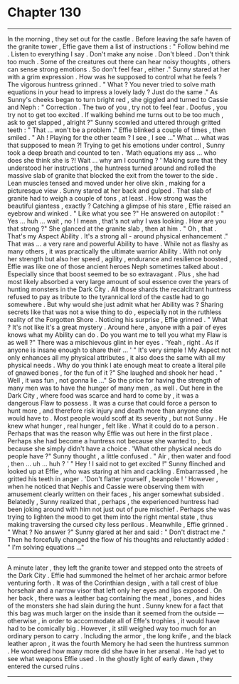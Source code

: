 
# Chapter 130


---

In the morning , they set out for the castle .
Before leaving the safe haven of the granite tower , Effie gave them a list of instructions :
" Follow behind me . Listen to everything I say . Don't make any noise . Don't bleed . Don't think too much . Some of the creatures out there can hear noisy thoughts , others can sense strong emotions . So don't feel fear , either ."
Sunny stared at her with a grim expression . How was he supposed to control what he feels ?
The vigorous huntress grinned .
" What ? You never tried to solve math equations in your head to impress a lovely lady ? Just do the same ."
As Sunny's сheeks began to turn bright red , she giggled and turned to Cassie and Neph :
" Correction . The two of you , try not to feel fear . Doofus , you try not to get too excited . If walking behind me turns out to be too much , ask to get slapped , alright ?"
Sunny scowled and uttered through gritted teeth :
" That … won't be a problem ."
Effie blinked a couple of times , then smiled .
" Ah ! Playing for the other team ? I see , I see …"
What … what was that supposed to mean ?!
Trying to get his emotions under control , Sunny took a deep breath and counted to ten .
'Math equations my ass … who does she think she is ?! Wait … why am I counting ? '
Making sure that they understood her instructions , the huntress turned around and rolled the massive slab of granite that blocked the exit from the tower to the side . Lean muscles tensed and moved under her olive skin , making for a picturesque view .
Sunny stared at her back and gulped . That slab of granite had to weigh a couple of tons , at least . How strong was the beautiful giantess , exactly ?
Catching a glimpse of his stare , Effie raised an eyebrow and winked .
" Like what you see ?"
He answered on autopilot :
" Yes … huh … wait , no ! I mean , that's not why I was looking . How are you that strong ?"
She glanced at the granite slab , then at him .
" Oh , that . That's my Aspect Ability . It's a strong all - around physical enhancement ."
That was … a very rare and powerful Ability to have . While not as flashy as many others , it was practically the ultimate warrior Ability . With not only her strength but also her speed , agility , endurance and resilience boosted , Effie was like one of those ancient heroes Neph sometimes talked about . Especially since that boost seemed to be so extravagant .
Plus , she had most likely absorbed a very large amount of soul essence over the years of hunting monsters in the Dark City . All those shards the recalcitrant huntress refused to pay as tribute to the tyrannical lord of the castle had to go somewhere .
But why would she just admit what her Ability was ? Sharing secrets like that was not a wise thing to do , especially not in the ruthless reality of the Forgotten Shore .
Noticing his surprise , Effie grinned .
" What ? It's not like it's a great mystery . Around here , anyone with a pair of eyes knows what my Ability can do . Do you want me to tell you what my Flaw is as well ?"
There was a mischievous glint in her eyes .
'Yeah , right . As if anyone is insane enough to share their … '
" It's very simple ! My Aspect not only enhances all my physical attributes , it also does the same with all my physical needs . Why do you think I ate enough meat to create a literal pile of gnawed bones , for the fun of it ?"
She laughed and shook her head .
" Well , it was fun , not gonna lie …"
So the price for having the strength of many men was to have the hunger of many men , as well . Out here in the Dark City , where food was scarce and hard to come by , it was a dangerous Flaw to possess . It was a curse that could force a person to hunt more , and therefore risk injury and death more than anyone else would have to .
Most people would scoff at its severity , but not Sunny . He knew what hunger , real hunger , felt like . What it could do to a person .
Perhaps that was the reason why Effie was out here in the first place . Perhaps she had become a huntress not because she wanted to , but because she simply didn't have a choice .
'What other physical needs do people have ?" Sunny thought , a little confused . " Air , then water and food , then … uh … huh ? '
" Hey ! I said not to get excited !"
Sunny flinched and looked up at Effie , who was staring at him and cackling . Embarrassed , he gritted his teeth in anger .
'Don't flatter yourself , beanpole ! '
However , when he noticed that Nephis and Cassie were observing them with amusement clearly written on their faces , his anger somewhat subsided . Belatedly , Sunny realized that , perhaps , the experienced huntress had been joking around with him not just out of pure mischief .
Perhaps she was trying to lighten the mood to get them into the right mental state , thus making traversing the cursed city less perilous .
Meanwhile , Effie grinned .
" What ? No answer ?"
Sunny glared at her and said :
" Don't distract me ."
Then he forcefully changed the flow of his thoughts and reluctantly added :
" I'm solving equations ..."
***
A minute later , they left the granite tower and stepped onto the streets of the Dark City .
Effie had summoned the helmet of her archaic armor before venturing forth . It was of the Corinthian design , with a tall crest of blue horsehair and a narrow visor that left only her eyes and lips exposed .
On her back , there was a leather bag containing the meat , bones , and hides of the monsters she had slain during the hunt . Sunny knew for a fact that this bag was much larger on the inside than it seemed from the outside — otherwise , in order to accommodate all of Effe's trophies , it would have had to be comically big . However , it still weighed way too much for an ordinary person to carry .
Including the armor , the long knife , and the black leather apron , it was the fourth Memory he had seen the huntress summon . He wondered how many more did she have in her arsenal .
He had yet to see what weapons Effie used .
In the ghostly light of early dawn , they entered the cursed ruins .

---

